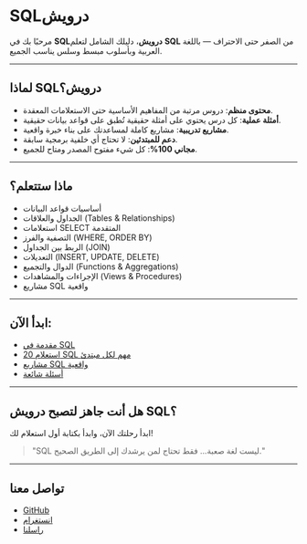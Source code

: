 # SQLدرويش

مرحبًا بك في **SQLدرويش**، دليلك الشامل لتعلم **SQL** من الصفر حتى الاحتراف — باللغة العربية وبأسلوب مبسط وسلس يناسب الجميع.

---

## لماذا SQLدرويش؟

- **محتوى منظم**: دروس مرتبة من المفاهيم الأساسية حتى الاستعلامات المعقدة.
- **أمثلة عملية**: كل درس يحتوي على أمثلة حقيقية تُطبق على قواعد بيانات حقيقية.
- **مشاريع تدريبية**: مشاريع كاملة لمساعدتك على بناء خبرة واقعية.
- **دعم للمبتدئين**: لا تحتاج أي خلفية برمجية سابقة.
- **مجاني 100%**: كل شيء مفتوح المصدر ومتاح للجميع.

---

## ماذا ستتعلم؟

- أساسيات قواعد البيانات
- الجداول والعلاقات (Tables & Relationships)
- استعلامات SELECT المتقدمة
- التصفية والفرز (WHERE, ORDER BY)
- الربط بين الجداول (JOIN)
- التعديلات (INSERT, UPDATE, DELETE)
- الدوال والتجميع (Functions & Aggregations)
- الإجراءات والمشاهدات (Views & Procedures)
- مشاريع SQL واقعية

---

## ابدأ الآن:

- [مقدمة في SQL](./lessons/01-intro.md)
- [20 استعلام SQL مهم لكل مبتدئ](./lessons/20-queries.md)
- [مشاريع SQL واقعية](./projects/index.md)
- [أسئلة شائعة](./faq.md)

---

## هل أنت جاهز لتصبح درويش SQL؟

ابدأ رحلتك الآن، وابدأ بكتابة أول استعلام لك!

> "SQL ليست لغة صعبة... فقط تحتاج لمن يرشدك إلى الطريق الصحيح."

---

## تواصل معنا

- [GitHub](https://github.com/SQLDarweesh)
- [انستغرام](https://instagram.com/SQLDarweesh)
- [راسلنا](mailto:support@sqldarweesh.com)
